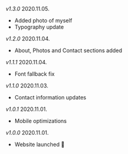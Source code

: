 *v1.3.0*
2020.11.05.
- Added photo of myself
- Typography update

*v1.2.0*
2020.11.04.
- About, Photos and Contact sections added

*v1.1.1*
2020.11.04.
- Font fallback fix

*v1.1.0*
2020.11.03.
- Contact information updates

*v1.0.1*
2020.11.01.
- Mobile optimizations

*v1.0.0*
2020.11.01.
- Website launched 🎉
